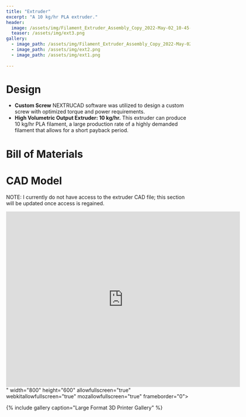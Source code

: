 ```yaml
---
title: "Extruder"
excerpt: "A 10 kg/hr PLA extruder."
header:
  image: /assets/img/Filament_Extruder_Assembly_Copy_2022-May-02_10-45-04AM-000_CustomizedView30598827714_jpg.jpg
  teaser: /assets/img/ext3.png
gallery:
  - image_path: /assets/img/Filament_Extruder_Assembly_Copy_2022-May-02_10-45-04AM-000_CustomizedView30598827714_jpg.jpg
  - image_path: /assets/img/ext2.png
  - image_path: /assets/img/ext1.png
   
---
```


# Design

* **Custom Screw** NEXTRUCAD software was utilized to design a custom screw with optimized torque and power requirements. 
* **High Volumetric Output Extruder: 10 kg/hr.** This extruder can produce 10 kg/hr PLA filament, a large production rate of a highly demanded filament that allows for a short payback period.

# Bill of Materials

# CAD Model
NOTE: I currently do not have access to the extruder CAD file; this section will be updated once access is regained.
<iframe src="https://vanderbilt128.autodesk360.com/shares/public/SH35dfcQT936092f0e433af5efd608f7204a?mode=embed" width="640" height="480" allowfullscreen="true" webkitallowfullscreen="true" mozallowfullscreen="true"  frameborder="0"></iframe>" width="800" height="600" allowfullscreen="true" webkitallowfullscreen="true" mozallowfullscreen="true"  frameborder="0"></iframe>

{% include gallery caption="Large Format 3D Printer Gallery" %}
